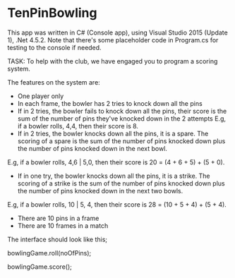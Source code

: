 # TenPinBowling

This app was written in C# (Console app), using Visual Studio 2015 (Update 1), .Net 4.5.2. Note that there's some placeholder code in Program.cs for testing to the console if needed.

TASK:
To help with the club, we have engaged you to program a scoring system.

The features on the system are:

* One player only
* In each frame, the bowler has 2 tries to knock down all the pins
* If in 2 tries, the bowler fails to knock down all the pins, their score is the sum of the number of pins they've knocked down in the 2 attempts
E.g, if a bowler rolls, 4,4, then their score is 8.
* If in 2 tries, the bowler knocks down all the pins, it is a spare. The scoring of a spare is the sum of the number of pins knocked down plus the number of pins knocked down in the next bowl.

E.g, if a bowler rolls, 4,6 | 5,0, then their score is 20 = (4 + 6 + 5) + (5 + 0).
* If in one try, the bowler knocks down all the pins, it is a strike. The scoring of a strike is the sum of the number of pins knocked down plus the number of pins knocked down in the next two bowls.

E.g, if a bowler rolls, 10 | 5, 4, then their score is 28 = (10 + 5 + 4) + (5 + 4).
* There are 10 pins in a frame
* There are 10 frames in a match

The interface should look like this;

bowlingGame.roll(noOfPins);

bowlingGame.score();
